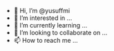 - 👋 Hi, I’m @yusuffmi
- 👀 I’m interested in ...
- 🌱 I’m currently learning ...
- 💞️ I’m looking to collaborate on ...
- 📫 How to reach me ...

<!---
yusuffmi/yusuffmi is a ✨ special ✨ repository because its `README.md` (this file) appears on your GitHub profile.
You can click the Preview link to take a look at your changes.
--->
